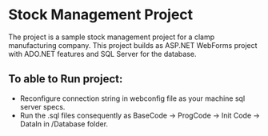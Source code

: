 # Stock Management Project
The project is a sample stock management project for a clamp manufacturing company. 
This project builds as ASP.NET WebForms project with ADO.NET features and SQL Server for the database.

## To able to Run project: 

* Reconfigure connection string in webconfig file as your machine sql server specs.
* Run the .sql files consequently as BaseCode -> ProgCode -> Init Code -> DataIn in /Database folder.